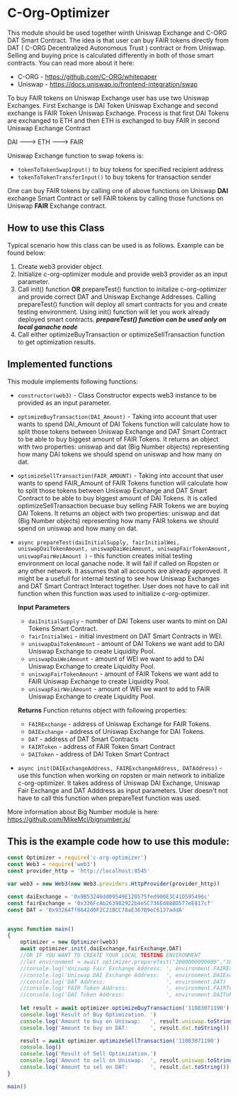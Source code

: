 # C-Org-Optimizer

This module should be used together winth Uniswap Exchange and C-ORG DAT Smart Contract. 
The idea is that user can buy FAIR tokens directly from DAT ( C-ORG Decentralized Autonomous Trust ) contract or from Uniswap. 
Selling and buying price is calculated differently in both of those smart contracts. 
You can read more about it here:
* C-ORG - https://github.com/C-ORG/whitepaper
* Uniswap - https://docs.uniswap.io/frontend-integration/swap

To buy FAIR tokens on Uniswap Exchange user has use two Uniswap Exchanges. First Exchange is DAI Token Uniswap Exchange and second exchange is FAIR Token Uniswap Exchange. Process is that first DAI Tokens are exchanged to ETH and then ETH is exchanged to buy FAIR in second Uniswap Exchange Contract

DAI ---> ETH ---> FAIR

Uniswap Exchange function to swap tokens is: 
* `tokenToTokenSwapInput()` to buy tokens for specified recipient address
* `tokenToTokenTransferInput()` to buy tokens for transaction sender
 
One can buy FAIR tokens by calling one of above functions on Uniswap **DAI** exchange Smart Contract or sell FAIR tokens by calling those functions on Uniswap **FAIR** Exchange contract. 

## How to use this Class
Typical scenario how this class can be used is as follows. Example can be found below:
1. Create web3 provider object. 
2. Initialize c-org-optimizer module and provide web3 provider as an input parameter. 
3. Call init() function **OR** prepareTest() function to initalize c-org-optimizer and provide correct DAT and Uniswap Exchange Addresses. Calling prepareTest() function will deploy all smart contracts for you and create testing environment. Using init() function will let you work already deployed smart contracts. ***prepareTest() function can be used only on local ganache node***
4. Call either optimizeBuyTransaction or optimizeSellTransaction function to get optimization results. 

## Implemented functions
This module implements following functions: 
* `constructor(web3)` - Class Constructor expects web3 instance to be provided as an input parameter. 
* `optimizeBuyTransaction(DAI_Amount)` - Taking into account that user wants to spend DAI_Amount of DAI Tokens function will calculate how to split those tokens between Uniswap Exchange and DAT Smart Contract to be able to buy biggest amount of FAIR Tokens. It returns an object with two properties: uniswap and dat (Big Number objects) representing how many DAI tokens we should spend on uniswap and how many on dat. 
* `optimizeSellTransaction(FAIR_AMOUNT)` - Taking into account that user wants to spend FAIR_Amount of FAIR Tokens function will calculate how to split those tokens between Uniswap Exchange and DAT Smart Contract to be able to buy biggest amount of DAI Tokens. It is called optimizeSellTransaction becuase buy selling FAIR Tokens we are buying DAI Tokens. It returns an object with two properties: uniswap and dat (Big Number objects) representing how many FAIR tokens we should spend on uniswap and how many on dat. 
* `async prepareTest(daiInitialSupply, fairInitialWei, uniswapDaiTokenAmount, uniswapDaiWeiAmount, uniswapFairTokenAmount, uniswapFairWeiAmount )` - this function creates initial testing environment on local ganache node. It will fail if called on Ropsten or any other network. It assumes that all accounts  are already approved. It might be a usefull for internal testing to see how Uniswap Exchanges and DAT Smart Contract Interact together. User does not have to call init function when this function was used to initialize c-org-optimizer. 

    __Input Parameters__
    * `daiInitialSupply` - number of DAI Tokens user wants to mint on DAI Tokens Smart Contract. 
    * `fairInitialWei` - initial investment on DAT Smart Contracts in WEI. 
    * `uniswapDaiTokenAmount` - amount of DAI Tokens we want add to DAI Uniswap Exchange to create Liquidity Pool. 
    * `uniswapDaiWeiAmount` - amount of WEI we want to add to DAI Uniswap Exchange to create Liquidity Pool. 
    * `uniswapFairTokenAmount` - amount of FAIR Tokens we want add to FAIR Uniswap Exchange to create Liquidity Pool.
    * `uniswapFairWeiAmount` - amount of WEI we want to add to FAIR Uniswap Exchange to create Liquidity Pool.
    
    __Returns__
    Function returns object with following properties:
    * `FAIRExchange` - address of Uniswap Exchange for FAIR Tokens. 
    * `DAIExchange` - address of Uniswap Exchange for DAI Tokens. 
    * `DAT` - address of DAT Smart Contracts
    * `FAIRToken` - address of FAIR Token Smart Contract
    * `DAIToken` - address of DAI Token Smart Contract
    
* `async init(DAIExchangeAddress, FAIRExchangeAddress, DATAddress)` - use this function when working on ropsten or main network to initialize c-org-optimizer. It takes address of Uniswap DAI Exchange, Uniswap Fair Exchange and DAT Adddress as input parameters. User doesn't not have to call this function when prepareTest function was used. 

More information about Big Number module is here: https://github.com/MikeMcl/bignumber.js/


## This is the example code how to use this module:
```javascript
const Optimizer = require('c-org-optimizer')
const Web3 = require('web3')
const provider_http = 'http://localhost:8545'

var web3 = new Web3(new Web3.providers.HttpProvider(provider_http))

const daiExchange = '0x9B53246dd09549E120575fed900E3C41D595496c'
const fairExchange = '0x336FcAb263982922b4e5C736Ed888D577eE817cf'
const DAT = '0x93264ff8642d0F2C21BCC78aE367B9eC6137addA'


async function main()
{
    optimizer = new Optimizer(web3)
    await optimizer.init(,daiExchange,fairExchange,DAT)
    //OR IF YOU WANT TO CREATE YOUR LOCAL TESTING ENVIRONMENT
    //let environment = await optimizer.prepareTest("2000000000000","1000000000000000000000","1000000000000","1000000000000","10000000000","10000000000")
    //console.log('Uniswap Fair Exchange Address: ', environment.FAIRExchange)
    //console.log('Uniswap DAI Exchange Address:  ', environment.DAIExchange)
    //console.log('DAT Address:                   ', environment.DAT)
    //console.log('FAIR Token Address:            ', environment.FAIRToken)
    //console.log('DAI Token Address:             ', environment.DAIToken)
    
    let result = await optimizer.optimizeBuyTransaction('11083071190')
    console.log('Result of Buy Optimization. ')
    console.log('Amount to buy on Uniswap:   ', result.uniswap.toString())
    console.log('Amount to buy on DAT:       ', result.dat.toString())

    result = await optimizer.optimizeSellTransaction('11083071190')
    console.log()
    console.log('Result of Sell Optimization.') 
    console.log('Amount to sell on Uniswap:  ', result.uniswap.toString())
    console.log('Amount to sel on DAT:       ', result.dat.toString())
}

main()
```




